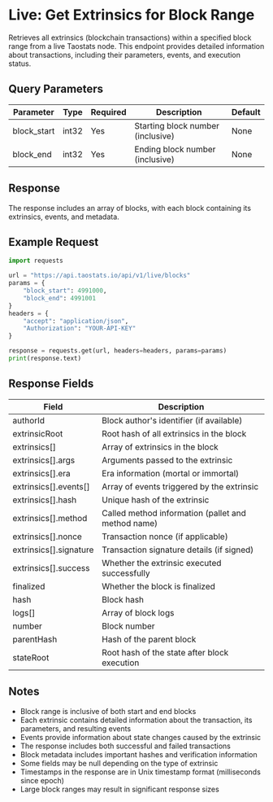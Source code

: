 # Live: Get Extrinsics for Block Range

Retrieves all extrinsics (blockchain transactions) within a specified block range from a live Taostats node. This endpoint provides detailed information about transactions, including their parameters, events, and execution status.

## Query Parameters

| Parameter | Type | Required | Description | Default |
|-----------|------|----------|-------------|---------|
| block_start | int32 | Yes | Starting block number (inclusive) | None |
| block_end | int32 | Yes | Ending block number (inclusive) | None |

## Response

The response includes an array of blocks, with each block containing its extrinsics, events, and metadata.

## Example Request

```python
import requests

url = "https://api.taostats.io/api/v1/live/blocks"
params = {
    "block_start": 4991000,
    "block_end": 4991001
}
headers = {
    "accept": "application/json",
    "Authorization": "YOUR-API-KEY"
}

response = requests.get(url, headers=headers, params=params)
print(response.text)
```

## Response Fields

| Field | Description |
|-------|-------------|
| authorId | Block author's identifier (if available) |
| extrinsicRoot | Root hash of all extrinsics in the block |
| extrinsics[] | Array of extrinsics in the block |
| extrinsics[].args | Arguments passed to the extrinsic |
| extrinsics[].era | Era information (mortal or immortal) |
| extrinsics[].events[] | Array of events triggered by the extrinsic |
| extrinsics[].hash | Unique hash of the extrinsic |
| extrinsics[].method | Called method information (pallet and method name) |
| extrinsics[].nonce | Transaction nonce (if applicable) |
| extrinsics[].signature | Transaction signature details (if signed) |
| extrinsics[].success | Whether the extrinsic executed successfully |
| finalized | Whether the block is finalized |
| hash | Block hash |
| logs[] | Array of block logs |
| number | Block number |
| parentHash | Hash of the parent block |
| stateRoot | Root hash of the state after block execution |

## Notes

- Block range is inclusive of both start and end blocks
- Each extrinsic contains detailed information about the transaction, its parameters, and resulting events
- Events provide information about state changes caused by the extrinsic
- The response includes both successful and failed transactions
- Block metadata includes important hashes and verification information
- Some fields may be null depending on the type of extrinsic
- Timestamps in the response are in Unix timestamp format (milliseconds since epoch)
- Large block ranges may result in significant response sizes 